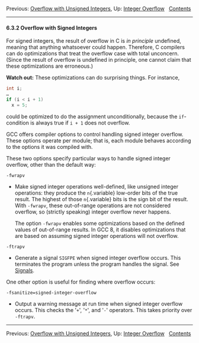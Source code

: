 Previous: [Overflow with Unsigned Integers](Unsigned-Overflow.md), Up:
[Integer Overflow](Integer-Overflow.md)  
[Contents](index.md#SEC_Contents "Table of contents")  

------------------------------------------------------------------------


#### 6.3.2 Overflow with Signed Integers 


For signed integers, the result of overflow in C is *in principle*
undefined, meaning that anything whatsoever could happen. Therefore, C
compilers can do optimizations that treat the overflow case with total
unconcern. (Since the result of overflow is undefined in principle, one
cannot claim that these optimizations are erroneous.)

**Watch out:** These optimizations can do surprising things. For
instance,

``` C
int i;
…
if (i < i + 1)
  x = 5;
```

could be optimized to do the assignment unconditionally, because the
`if`-condition is always true if `i + 1` does not overflow.

GCC offers compiler options to control handling signed integer overflow.
These options operate per module; that is, each module behaves according
to the options it was compiled with.

These two options specify particular ways to handle signed integer
overflow, other than the default way:

`-fwrapv`

-   Make signed integer operations well-defined, like unsigned integer
    operations: they produce the `n`{.variable} low-order bits of the
    true result. The highest of those `n`{.variable} bits is the sign
    bit of the result. With `-fwrapv`, these out-of-range
    operations are not considered overflow, so (strictly speaking)
    integer overflow never happens.

    The option `-fwrapv` enables some optimizations based on
    the defined values of out-of-range results. In GCC 8, it disables
    optimizations that are based on assuming signed integer operations
    will not overflow.

`-ftrapv`

-   Generate a signal `SIGFPE` when signed integer overflow occurs. This
    terminates the program unless the program handles the signal. See
    [Signals](Signals.md).

One other option is useful for finding where overflow occurs:

`-fsanitize=signed-integer-overflow`

-   Output a warning message at run time when signed integer overflow
    occurs. This checks the '`+`', '`*`', and
    '`-`' operators. This takes priority over
    `-ftrapv`.

------------------------------------------------------------------------

Previous: [Overflow with Unsigned Integers](Unsigned-Overflow.md), Up:
[Integer Overflow](Integer-Overflow.md)  
[Contents](index.md#SEC_Contents "Table of contents")  
